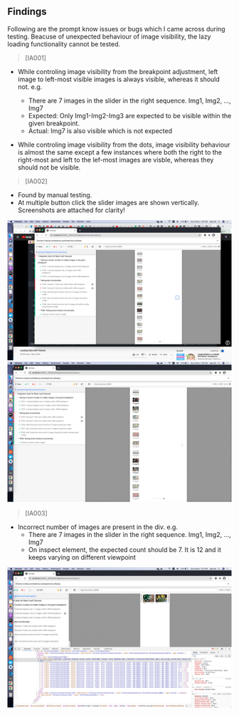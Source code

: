 ## Findings  
Following are the prompt know issues or bugs which I came across during testing. Beacuse of unexpected behaviour of image visibility, the lazy loading functionality cannot be tested.

> [IA001]
-  While controling image visibility from the breakpoint adjustment, left image to left-most visible images is always visible, whereas it should not. 
   e.g. 
   - There are 7 images in the slider in the right sequence.  Img1, Img2, ..., Img7 
   - Expected: Only Img1-Img2-Img3 are expected to be visible within the given breakpoint.
   - Actual:  Img7 is also visible which is not expected    

-  While controling image visibility from the dots, image visibility behaviour is almost the same except a few instances where both the right to the right-most and left to the lef-most images are visble, whereas they should not be visible.   

>[IA002]
- Found by manual testing. 
- At multiple button click the slider images are shown vertically. Screenshots are attached for clarity! 

![images are showm vertically](images/B-002a.png)
![images are showm vertically](images/B-002b.png)

>[IA003]
- Incorrect number of images are present in the div.
  e.g.
  - There are 7 images in the slider in the right sequence.  Img1, Img2, ..., Img7
  - On inspect element, the expected count should be 7. It is 12 and it keeps varying on different viewpoint

![incorrect image count](images/B-003.png)
  
  
  
